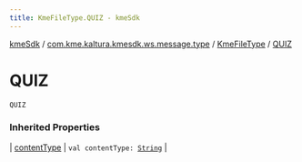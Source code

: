 ```yaml
---
title: KmeFileType.QUIZ - kmeSdk
---
```


[kmeSdk](../../index.html) / [com.kme.kaltura.kmesdk.ws.message.type](../index.html) / [KmeFileType](index.html) / [QUIZ](./-q-u-i-z.html)

# QUIZ

`QUIZ`

### Inherited Properties

| [contentType](content-type.html) | `val contentType: `[`String`](https://kotlinlang.org/api/latest/jvm/stdlib/kotlin/-string/index.html) |

